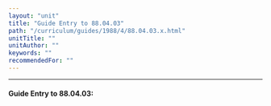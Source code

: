 ```yaml
---
layout: "unit"
title: "Guide Entry to 88.04.03"
path: "/curriculum/guides/1988/4/88.04.03.x.html"
unitTitle: ""
unitAuthor: ""
keywords: ""
recommendedFor: ""
---
```

<body>
<hr/>
 <h4>
  Guide Entry to 88.04.03:
 </h4>
</body>